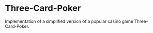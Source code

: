 # Three-Card-Poker
Implementation of a simplified version of a popular casino game Three-Card-Poker.
